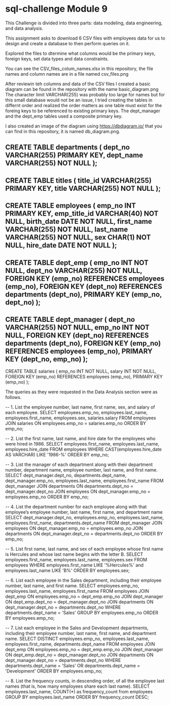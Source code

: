 # sql-challenge Module 9

This Challenge is divided into three parts: data modeling, data engineering, and data analysis.

This assignment asks to download 6 CSV files with employees data for us to design and create a database to then perform queries on it. 

Explored the files to dtermine what columns would be the primary keys, foreign keys, set data types and data constraints. 

You can see the CSV_files_colum_names.xlsx in this repository, the file names and column names are in a file named csv_files.png 

After reviewin teh columns and data of the CSV files I created a basic diagram can be found in the repository with the name basic_diagram.png 
The character limit VARCHAR(255) was probably too large for names but for this small database would not be an issue, 
I tried creating the tables in differnt order and realized the order matters as one table must exist for the foreing keys to be referenced to existing primary keys. 
The dept_manager and the dept_emp tables used a composite primary key.

I also created an image of the diagram  using https://dbdiagram.io/ that you can find  in this repository, it is named db_diagram.png. 


CREATE TABLE departments (
  dept_no VARCHAR(255) PRIMARY KEY,
  dept_name VARCHAR(255) NOT NULL
);
-- 
CREATE TABLE titles (
  title_id VARCHAR(255) PRIMARY KEY,
  title VARCHAR(255) NOT NULL
);
-- 
CREATE TABLE employees (
  emp_no INT PRIMARY KEY,
  emp_title_id VARCHAR(40) NOT NULL,
  birth_date DATE NOT NULL,
  first_name VARCHAR(255) NOT NULL,
  last_name VARCHAR(255) NOT NULL,
  sex CHAR(1) NOT NULL,
  hire_date DATE NOT NULL
);
-- 
CREATE TABLE dept_emp (
  emp_no INT NOT NULL,
  dept_no VARCHAR(255) NOT NULL,
  FOREIGN KEY (emp_no) REFERENCES employees (emp_no),
  FOREIGN KEY (dept_no) REFERENCES departments (dept_no),
  PRIMARY KEY (emp_no, dept_no)
);
-- 
CREATE TABLE dept_manager (
  dept_no VARCHAR(255) NOT NULL,
  emp_no INT NOT NULL,
  FOREIGN KEY (dept_no) REFERENCES departments (dept_no),
  FOREIGN KEY (emp_no) REFERENCES employees (emp_no),
  PRIMARY KEY (dept_no, emp_no)
);
-- 
CREATE TABLE salaries (
  emp_no INT NOT NULL,
  salary INT NOT NULL,
  FOREIGN KEY (emp_no) REFERENCES employees (emp_no),
  PRIMARY KEY (emp_no)
);


The queries as they were requested in the Data Analysis section were as follows.  

-- 1. List the employee number, last name, first name, sex, and salary of each employee.
SELECT employees.emp_no, employees.last_name, employees.first_name, employees.sex, salaries.salary FROM employees
JOIN salaries ON employees.emp_no = salaries.emp_no
ORDER BY emp_no;

-- 2. List the first name, last name, and hire date for the employees who were hired in 1986.
SELECT employees.first_name, employees.last_name, employees.hire_date FROM employees 
WHERE CAST(employees.hire_date AS VARCHAR) LIKE '1986-%'
ORDER BY emp_no;

-- 3. List the manager of each department along with their department number, department name, employee number, last name, and first name.
SELECT dept_manager.dept_no, departments.dept_name, dept_manager.emp_no, employees.last_name, employees.first_name FROM dept_manager
JOIN departments ON departments.dept_no = dept_manager.dept_no 
JOIN employees ON dept_manager.emp_no = employees.emp_no
ORDER BY emp_no;

-- 4. List the department number for each employee along with that employee’s employee number, last name, first name, and department name
SELECT dept_manager.dept_no, employees.emp_no, employees.last_name, employees.first_name, departments.dept_name FROM dept_manager
JOIN employees ON dept_manager.emp_no = employees.emp_no 
JOIN departments ON dept_manager.dept_no = departments.dept_no
ORDER BY emp_no; 

-- 5. List first name, last name, and sex of each employee whose first name is Hercules and whose last name begins with the letter B.
SELECT employees.first_name, employees.last_name, employees.sex FROM employees 
WHERE employees.first_name LIKE '%Hercules%' and employees.last_name LIKE 'B%' ORDER BY employees.sex;

-- 6. List each employee in the Sales department, including their employee number, last name, and first name.
SELECT employees.emp_no, employees.last_name, employees.first_name FROM employees 
JOIN dept_emp ON employees.emp_no = dept_emp.emp_no
JOIN dept_manager ON dept_emp.dept_no = dept_manager.dept_no
JOIN departments ON dept_manager.dept_no = departments.dept_no
WHERE departments.dept_name = 'Sales'
GROUP BY employees.emp_no
ORDER BY employees.emp_no;

-- 7. List each employee in the Sales and Development departments, including their employee number, last name, first name, and department name.
SELECT DISTINCT employees.emp_no, employees.last_name, employees.first_name, departments.dept_name FROM employees 
JOIN dept_emp ON employees.emp_no = dept_emp.emp_no
JOIN dept_manager ON dept_emp.dept_no = dept_manager.dept_no
JOIN departments ON dept_manager.dept_no = departments.dept_no
WHERE departments.dept_name = 'Sales' OR departments.dept_name = 'Development' 
ORDER BY employees.emp_no; 

-- 8. List the frequency counts, in descending order, of all the employee last names (that is, how many employees share each last name).
SELECT employees.last_name, COUNT(*) as frequency_count from employees
GROUP BY employees.last_name
ORDER BY frequency_count DESC;